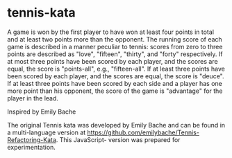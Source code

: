 # tennis-kata

A game is won by the first player to have won at least four points in total and at least two points more than the opponent.
The running score of each game is described in a manner peculiar to tennis: scores from zero to three points are described as "love", "fifteen", "thirty", and "forty" respectively.
If at most three points have been scored by each player, and the scores are equal, the score is "points-all", e.g., "fifteen-all".
If at least three points have been scored by each player, and the scores are equal, the score is "deuce".
If at least three points have been scored by each side and a player has one more point than his opponent, the score of the game is "advantage" for the player in the lead.

Inspired by Emily Bache

The original Tennis kata was developed by Emily Bache and can be found in a multi-language version at https://github.com/emilybache/Tennis-Refactoring-Kata. This JavaScript- version was prepared for experimentation.
